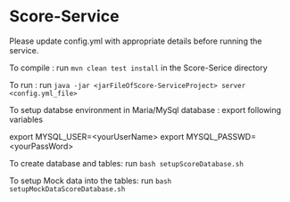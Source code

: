 # Score-Service

Please update config.yml with appropriate details before running the service.

To compile : run `mvn clean test install` in the Score-Serice directory

To run     : run `java -jar <jarFileOfScore-ServiceProject> server <config.yml_file>`

To setup databse environment in Maria/MySql database : 
export following variables

export MYSQL_USER=\<yourUserName\>
export MYSQL_PASSWD=\<yourPassWord\>

To create database and tables:  run `bash setupScoreDatabase.sh`

To setup Mock data into the tables: run `bash setupMockDataScoreDatabase.sh`
